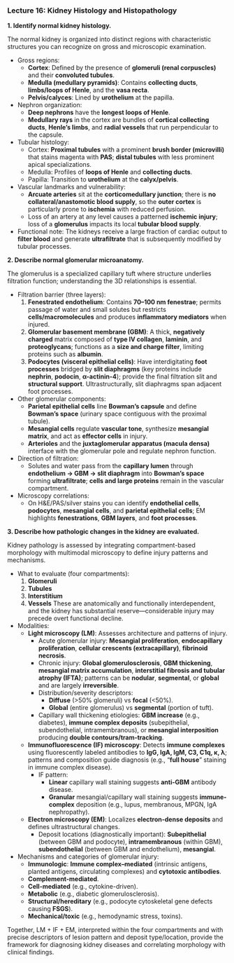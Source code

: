 ### Lecture 16: Kidney Histology and Histopathology

**1. Identify normal kidney histology.**

The normal kidney is organized into distinct regions with characteristic structures you can recognize on gross and microscopic examination.

- Gross regions:
  - **Cortex**: Defined by the presence of **glomeruli (renal corpuscles)** and their **convoluted tubules**.
  - **Medulla (medullary pyramids)**: Contains **collecting ducts**, **limbs/loops of Henle**, and the **vasa recta**.
  - **Pelvis/calyces**: Lined by **urothelium** at the papilla.
- Nephron organization:
  - **Deep nephrons** have the **longest loops of Henle**.
  - **Medullary rays** in the cortex are bundles of **cortical collecting ducts**, **Henle’s limbs**, and **radial vessels** that run perpendicular to the capsule.
- Tubular histology:
  - Cortex: **Proximal tubules** with a prominent **brush border (microvilli)** that stains magenta with **PAS**; **distal tubules** with less prominent apical specializations.
  - Medulla: Profiles of **loops of Henle** and **collecting ducts**.
  - Papilla: Transition to **urothelium** at the **calyx/pelvis**.
- Vascular landmarks and vulnerability:
  - **Arcuate arteries** sit at the **corticomedullary junction**; there is **no collateral/anastomotic blood supply**, so the **outer cortex** is particularly prone to **ischemia** with reduced perfusion.
  - Loss of an artery at any level causes a patterned **ischemic injury**; loss of a **glomerulus** impacts its local **tubular blood supply**.
- Functional note: The kidneys receive a large fraction of cardiac output to **filter blood** and generate **ultrafiltrate** that is subsequently modified by tubular processes.

**2. Describe normal glomerular microanatomy.**

The glomerulus is a specialized capillary tuft where structure underlies filtration function; understanding the 3D relationships is essential.

- Filtration barrier (three layers):
  1. **Fenestrated endothelium**: Contains **70–100 nm fenestrae**; permits passage of water and small solutes but restricts **cells/macromolecules** and produces **inflammatory mediators** when injured.
  2. **Glomerular basement membrane (GBM)**: A thick, **negatively charged** matrix composed of **type IV collagen**, **laminin**, and **proteoglycans**; functions as a **size and charge filter**, limiting proteins such as **albumin**.
  3. **Podocytes (visceral epithelial cells)**: Have interdigitating **foot processes** bridged by **slit diaphragms** (key proteins include **nephrin**, **podocin**, **α-actinin-4**); provide the final filtration slit and **structural support**. Ultrastructurally, slit diaphragms span adjacent foot processes.
- Other glomerular components:
  - **Parietal epithelial cells** line **Bowman’s capsule** and define **Bowman’s space** (urinary space contiguous with the proximal tubule).
  - **Mesangial cells** regulate **vascular tone**, synthesize **mesangial matrix**, and act as **effector cells** in injury.
  - **Arterioles** and the **juxtaglomerular apparatus (macula densa)** interface with the glomerular pole and regulate nephron function.
- Direction of filtration:
  - Solutes and water pass from the **capillary lumen** through **endothelium → GBM → slit diaphragm** into **Bowman’s space** forming **ultrafiltrate**; **cells and large proteins** remain in the vascular compartment.
- Microscopy correlations:
  - On H&E/PAS/silver stains you can identify **endothelial cells**, **podocytes**, **mesangial cells**, and **parietal epithelial cells**; EM highlights **fenestrations**, **GBM layers**, and **foot processes**.

**3. Describe how pathologic changes in the kidney are evaluated.**

Kidney pathology is assessed by integrating compartment-based morphology with multimodal microscopy to define injury patterns and mechanisms.

- What to evaluate (four compartments):
  1. **Glomeruli**
  2. **Tubules**
  3. **Interstitium**
  4. **Vessels**
  These are anatomically and functionally interdependent, and the kidney has substantial reserve—considerable injury may precede overt functional decline.
- Modalities:
  - **Light microscopy (LM)**: Assesses architecture and patterns of injury.
    - Acute glomerular injury: **Mesangial proliferation**, **endocapillary proliferation**, **cellular crescents (extracapillary)**, **fibrinoid necrosis**.
    - Chronic injury: **Global glomerulosclerosis**, **GBM thickening**, **mesangial matrix accumulation**, **interstitial fibrosis and tubular atrophy (IFTA)**; patterns can be **nodular**, **segmental**, or **global** and are largely **irreversible**.
    - Distribution/severity descriptors:
      - **Diffuse** (>50% glomeruli) vs **focal** (<50%).
      - **Global** (entire glomerulus) vs **segmental** (portion of tuft).
    - Capillary wall thickening etiologies: **GBM increase** (e.g., diabetes), **immune complex deposits** (subepithelial, subendothelial, intramembranous), or **mesangial interposition** producing **double contours/tram-tracking**.
  - **Immunofluorescence (IF) microscopy**: Detects **immune complexes** using fluorescently labeled antibodies to **IgG, IgA, IgM, C3, C1q, κ, λ**; patterns and composition guide diagnosis (e.g., “**full house**” staining in immune complex disease).
    - IF pattern:
      - **Linear** capillary wall staining suggests **anti-GBM** antibody disease.
      - **Granular** mesangial/capillary wall staining suggests **immune-complex** deposition (e.g., lupus, membranous, MPGN, IgA nephropathy).
  - **Electron microscopy (EM)**: Localizes **electron-dense deposits** and defines ultrastructural changes.
    - Deposit locations (diagnostically important): **Subepithelial** (between GBM and podocyte), **intramembranous** (within GBM), **subendothelial** (between GBM and endothelium), **mesangial**.
- Mechanisms and categories of glomerular injury:
  - **Immunologic**: **Immune complex–mediated** (intrinsic antigens, planted antigens, circulating complexes) and **cytotoxic antibodies**.
  - **Complement-mediated**.
  - **Cell-mediated** (e.g., cytokine-driven).
  - **Metabolic** (e.g., diabetic glomerulosclerosis).
  - **Structural/hereditary** (e.g., podocyte cytoskeletal gene defects causing **FSGS**).
  - **Mechanical/toxic** (e.g., hemodynamic stress, toxins).
  
Together, LM + IF + EM, interpreted within the four compartments and with precise descriptors of lesion pattern and deposit type/location, provide the framework for diagnosing kidney diseases and correlating morphology with clinical findings.